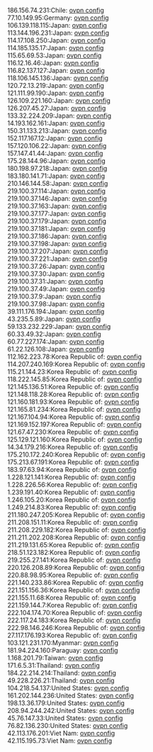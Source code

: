 186.156.74.231:Chile: [ovpn config](vpn/186_156_74_231.ovpn)  
77.10.149.95:Germany: [ovpn config](vpn/77_10_149_95.ovpn)  
106.139.118.115:Japan: [ovpn config](vpn/106_139_118_115.ovpn)  
113.144.196.231:Japan: [ovpn config](vpn/113_144_196_231.ovpn)  
114.17.108.250:Japan: [ovpn config](vpn/114_17_108_250.ovpn)  
114.185.135.17:Japan: [ovpn config](vpn/114_185_135_17.ovpn)  
115.65.69.53:Japan: [ovpn config](vpn/115_65_69_53.ovpn)  
116.12.16.46:Japan: [ovpn config](vpn/116_12_16_46.ovpn)  
116.82.137.127:Japan: [ovpn config](vpn/116_82_137_127.ovpn)  
118.106.145.136:Japan: [ovpn config](vpn/118_106_145_136.ovpn)  
120.72.13.219:Japan: [ovpn config](vpn/120_72_13_219.ovpn)  
121.111.99.190:Japan: [ovpn config](vpn/121_111_99_190.ovpn)  
126.109.221.160:Japan: [ovpn config](vpn/126_109_221_160.ovpn)  
126.207.45.27:Japan: [ovpn config](vpn/126_207_45_27.ovpn)  
133.32.224.209:Japan: [ovpn config](vpn/133_32_224_209.ovpn)  
14.193.162.161:Japan: [ovpn config](vpn/14_193_162_161.ovpn)  
150.31.133.213:Japan: [ovpn config](vpn/150_31_133_213.ovpn)  
152.117.167.12:Japan: [ovpn config](vpn/152_117_167_12.ovpn)  
157.120.106.22:Japan: [ovpn config](vpn/157_120_106_22.ovpn)  
157.147.41.44:Japan: [ovpn config](vpn/157_147_41_44.ovpn)  
175.28.144.96:Japan: [ovpn config](vpn/175_28_144_96.ovpn)  
180.198.97.218:Japan: [ovpn config](vpn/180_198_97_218.ovpn)  
183.180.141.71:Japan: [ovpn config](vpn/183_180_141_71.ovpn)  
210.146.144.58:Japan: [ovpn config](vpn/210_146_144_58.ovpn)  
219.100.37.114:Japan: [ovpn config](vpn/219_100_37_114.ovpn)  
219.100.37.146:Japan: [ovpn config](vpn/219_100_37_146.ovpn)  
219.100.37.163:Japan: [ovpn config](vpn/219_100_37_163.ovpn)  
219.100.37.177:Japan: [ovpn config](vpn/219_100_37_177.ovpn)  
219.100.37.179:Japan: [ovpn config](vpn/219_100_37_179.ovpn)  
219.100.37.181:Japan: [ovpn config](vpn/219_100_37_181.ovpn)  
219.100.37.186:Japan: [ovpn config](vpn/219_100_37_186.ovpn)  
219.100.37.198:Japan: [ovpn config](vpn/219_100_37_198.ovpn)  
219.100.37.207:Japan: [ovpn config](vpn/219_100_37_207.ovpn)  
219.100.37.221:Japan: [ovpn config](vpn/219_100_37_221.ovpn)  
219.100.37.26:Japan: [ovpn config](vpn/219_100_37_26.ovpn)  
219.100.37.30:Japan: [ovpn config](vpn/219_100_37_30.ovpn)  
219.100.37.31:Japan: [ovpn config](vpn/219_100_37_31.ovpn)  
219.100.37.49:Japan: [ovpn config](vpn/219_100_37_49.ovpn)  
219.100.37.9:Japan: [ovpn config](vpn/219_100_37_9.ovpn)  
219.100.37.98:Japan: [ovpn config](vpn/219_100_37_98.ovpn)  
39.111.176.194:Japan: [ovpn config](vpn/39_111_176_194.ovpn)  
43.235.5.89:Japan: [ovpn config](vpn/43_235_5_89.ovpn)  
59.133.232.229:Japan: [ovpn config](vpn/59_133_232_229.ovpn)  
60.33.49.32:Japan: [ovpn config](vpn/60_33_49_32.ovpn)  
60.77.227.174:Japan: [ovpn config](vpn/60_77_227_174.ovpn)  
61.22.126.108:Japan: [ovpn config](vpn/61_22_126_108.ovpn)  
112.162.223.78:Korea Republic of: [ovpn config](vpn/112_162_223_78.ovpn)  
114.207.240.169:Korea Republic of: [ovpn config](vpn/114_207_240_169.ovpn)  
115.21.144.23:Korea Republic of: [ovpn config](vpn/115_21_144_23.ovpn)  
118.222.145.85:Korea Republic of: [ovpn config](vpn/118_222_145_85.ovpn)  
121.145.136.51:Korea Republic of: [ovpn config](vpn/121_145_136_51.ovpn)  
121.148.118.28:Korea Republic of: [ovpn config](vpn/121_148_118_28.ovpn)  
121.160.181.93:Korea Republic of: [ovpn config](vpn/121_160_181_93.ovpn)  
121.165.81.234:Korea Republic of: [ovpn config](vpn/121_165_81_234.ovpn)  
121.167.104.94:Korea Republic of: [ovpn config](vpn/121_167_104_94.ovpn)  
121.169.152.197:Korea Republic of: [ovpn config](vpn/121_169_152_197.ovpn)  
121.67.47.230:Korea Republic of: [ovpn config](vpn/121_67_47_230.ovpn)  
125.129.121.160:Korea Republic of: [ovpn config](vpn/125_129_121_160.ovpn)  
14.34.179.216:Korea Republic of: [ovpn config](vpn/14_34_179_216.ovpn)  
175.210.172.240:Korea Republic of: [ovpn config](vpn/175_210_172_240.ovpn)  
175.213.67.191:Korea Republic of: [ovpn config](vpn/175_213_67_191.ovpn)  
183.97.63.94:Korea Republic of: [ovpn config](vpn/183_97_63_94.ovpn)  
1.228.121.141:Korea Republic of: [ovpn config](vpn/1_228_121_141.ovpn)  
1.228.226.56:Korea Republic of: [ovpn config](vpn/1_228_226_56.ovpn)  
1.239.191.40:Korea Republic of: [ovpn config](vpn/1_239_191_40.ovpn)  
1.246.105.20:Korea Republic of: [ovpn config](vpn/1_246_105_20.ovpn)  
1.249.214.83:Korea Republic of: [ovpn config](vpn/1_249_214_83.ovpn)  
211.180.247.205:Korea Republic of: [ovpn config](vpn/211_180_247_205.ovpn)  
211.208.151.11:Korea Republic of: [ovpn config](vpn/211_208_151_11.ovpn)  
211.208.229.182:Korea Republic of: [ovpn config](vpn/211_208_229_182.ovpn)  
211.211.202.208:Korea Republic of: [ovpn config](vpn/211_211_202_208.ovpn)  
211.219.131.65:Korea Republic of: [ovpn config](vpn/211_219_131_65.ovpn)  
218.51.123.182:Korea Republic of: [ovpn config](vpn/218_51_123_182.ovpn)  
219.255.27.141:Korea Republic of: [ovpn config](vpn/219_255_27_141.ovpn)  
220.126.208.89:Korea Republic of: [ovpn config](vpn/220_126_208_89.ovpn)  
220.88.98.95:Korea Republic of: [ovpn config](vpn/220_88_98_95.ovpn)  
221.140.233.86:Korea Republic of: [ovpn config](vpn/221_140_233_86.ovpn)  
221.151.156.36:Korea Republic of: [ovpn config](vpn/221_151_156_36.ovpn)  
221.155.11.68:Korea Republic of: [ovpn config](vpn/221_155_11_68.ovpn)  
221.159.144.7:Korea Republic of: [ovpn config](vpn/221_159_144_7.ovpn)  
222.104.174.70:Korea Republic of: [ovpn config](vpn/222_104_174_70.ovpn)  
222.117.24.183:Korea Republic of: [ovpn config](vpn/222_117_24_183.ovpn)  
222.98.146.246:Korea Republic of: [ovpn config](vpn/222_98_146_246.ovpn)  
27.117.176.193:Korea Republic of: [ovpn config](vpn/27_117_176_193.ovpn)  
103.121.231.170:Myanmar: [ovpn config](vpn/103_121_231_170.ovpn)  
181.94.224.160:Paraguay: [ovpn config](vpn/181_94_224_160.ovpn)  
1.168.201.79:Taiwan: [ovpn config](vpn/1_168_201_79.ovpn)  
171.6.5.31:Thailand: [ovpn config](vpn/171_6_5_31.ovpn)  
184.22.214.214:Thailand: [ovpn config](vpn/184_22_214_214.ovpn)  
49.228.226.21:Thailand: [ovpn config](vpn/49_228_226_21.ovpn)  
104.218.54.137:United States: [ovpn config](vpn/104_218_54_137.ovpn)  
161.202.144.236:United States: [ovpn config](vpn/161_202_144_236.ovpn)  
198.13.36.179:United States: [ovpn config](vpn/198_13_36_179.ovpn)  
208.94.244.242:United States: [ovpn config](vpn/208_94_244_242.ovpn)  
45.76.147.33:United States: [ovpn config](vpn/45_76_147_33.ovpn)  
76.82.136.230:United States: [ovpn config](vpn/76_82_136_230.ovpn)  
42.113.176.201:Viet Nam: [ovpn config](vpn/42_113_176_201.ovpn)  
42.115.195.73:Viet Nam: [ovpn config](vpn/42_115_195_73.ovpn)  

